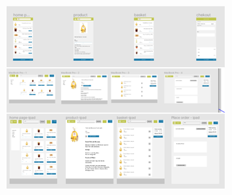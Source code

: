 ![mobile view](https://github.com/alexeykuz-sys/supermarket_project/blob/master/media/pics/mobile.PNG)
![desktop view](https://github.com/alexeykuz-sys/supermarket_project/blob/master/media/pics/desktop.PNG)
![ipad view](https://github.com/alexeykuz-sys/supermarket_project/blob/master/media/pics/ipad.PNG)


